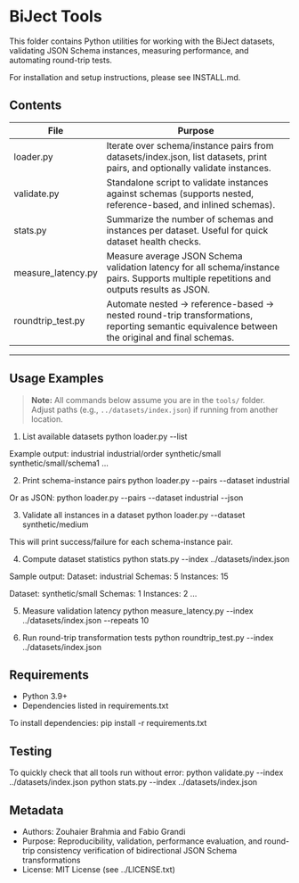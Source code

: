 # BiJect Tools

This folder contains Python utilities for working with the BiJect datasets, validating JSON Schema instances, measuring performance, and automating round-trip tests.

For installation and setup instructions, please see INSTALL.md.

## Contents
File	                 |   Purpose
-------------------------|------------------------------------------------------------------------------------------------------------------------------------------------
loader.py	             |   Iterate over schema/instance pairs from datasets/index.json, list datasets, print pairs, and optionally validate instances.
validate.py	             |   Standalone script to validate instances against schemas (supports nested, reference-based, and inlined schemas).
stats.py	             |   Summarize the number of schemas and instances per dataset. Useful for quick dataset health checks.
measure_latency.py	     |   Measure average JSON Schema validation latency for all schema/instance pairs. Supports multiple repetitions and outputs results as JSON.
roundtrip_test.py	     |   Automate nested → reference-based → nested round-trip transformations, reporting semantic equivalence between the original and final schemas.                      
--------------------------------------------------------------------------------------------------------------------------------------------------------------------------

## Usage Examples

> **Note:** All commands below assume you are in the `tools/` folder.  
> Adjust paths (e.g., `../datasets/index.json`) if running from another location.


1. List available datasets
python loader.py --list

Example output:
industrial
industrial/order
synthetic/small
synthetic/small/schema1
...

2. Print schema-instance pairs
python loader.py --pairs --dataset industrial

Or as JSON:
python loader.py --pairs --dataset industrial --json

3. Validate all instances in a dataset
python loader.py --dataset synthetic/medium

This will print success/failure for each schema-instance pair.

4. Compute dataset statistics
python stats.py --index ../datasets/index.json

Sample output:
Dataset: industrial
  Schemas: 5
  Instances: 15

Dataset: synthetic/small
  Schemas: 1
  Instances: 2
...

5. Measure validation latency
python measure_latency.py --index ../datasets/index.json --repeats 10

6. Run round-trip transformation tests
python roundtrip_test.py --index ../datasets/index.json

## Requirements

- Python 3.9+
- Dependencies listed in requirements.txt

To install dependencies: 
pip install -r requirements.txt

## Testing

To quickly check that all tools run without error:
python validate.py --index ../datasets/index.json
python stats.py --index ../datasets/index.json

## Metadata
- Authors: Zouhaier Brahmia and Fabio Grandi
- Purpose: Reproducibility, validation, performance evaluation, and round-trip consistency verification of bidirectional JSON Schema transformations
- License: MIT License (see ../LICENSE.txt)
